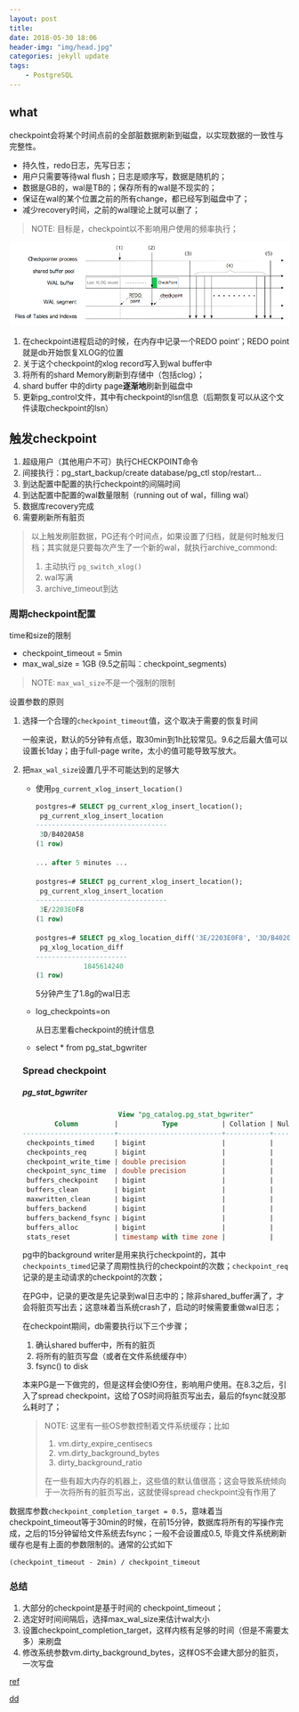 ```yaml
---
layout: post
title: 
date: 2018-05-30 18:06
header-img: "img/head.jpg"
categories: jekyll update
tags:
    - PostgreSQL
---
```


## what

checkpoint会将某个时间点前的全部脏数据刷新到磁盘，以实现数据的一致性与完整性。

+ 持久性，redo日志，先写日志；
+ 用户只需要等待wal flush；日志是顺序写，数据是随机的；
+ 数据是GB的，wal是TB的；保存所有的wal是不现实的；
+ 保证在wal的某个位置之前的所有change，都已经写到磁盘中了；
+ 减少recovery时间，之前的wal理论上就可以删了；

> NOTE: 目标是，checkpoint以不影响用户使用的频率执行；

![checkpoint](/image/fig-9-13.png)

1. 在checkpoint进程启动的时候，在内存中记录一个REDO point‘；REDO point就是db开始恢复XLOG的位置
2. 关于这个checkpoint的xlog record写入到wal buffer中
3. 将所有的shard Memory刷新到存储中（包括clog）；
4. shard buffer 中的dirty page**逐渐地**刷新到磁盘中
5. 更新pg_control文件，其中有checkpoint的lsn信息（后期恢复可以从这个文件读取checkpoint的lsn）

## 触发checkpoint

1. 超级用户（其他用户不可）执行CHECKPOINT命令
2. 间接执行：pg_start_backup/create database/pg_ctl stop/restart...
3. 到达配置中配置的执行checkpoint的间隔时间
4. 到达配置中配置的wal数量限制（running out of wal，filling wal）
5. 数据库recovery完成
6. 需要刷新所有脏页

> 以上触发刷脏数据，PG还有个时间点，如果设置了归档，就是何时触发归档；其实就是只要每次产生了一个新的wal，就执行archive_commond:
>
> 1. 主动执行 `pg_switch_xlog()`
> 2. wal写满
> 3. archive_timeout到达

### 周期checkpoint配置

time和size的限制

+ checkpoint_timeout = 5min
+ max_wal_size = 1GB (9.5之前叫：checkpoint_segments)

> NOTE: `max_wal_size`不是一个强制的限制

设置参数的原则

1. 选择一个合理的`checkpoint_timeout`值，这个取决于需要的恢复时间

   一般来说，默认的5分钟有点低，取30min到1h比较常见。9.6之后最大值可以设置长1day；由于full-page write，太小的值可能导致写放大。

2. 把`max_wal_size`设置几乎不可能达到的足够大

   + 使用`pg_current_xlog_insert_location()`

     ```sql
     postgres=# SELECT pg_current_xlog_insert_location();
      pg_current_xlog_insert_location 
     ---------------------------------
      3D/B4020A58
     (1 row)

     ... after 5 minutes ...

     postgres=# SELECT pg_current_xlog_insert_location();
      pg_current_xlog_insert_location 
     ---------------------------------
      3E/2203E0F8
     (1 row)

     postgres=# SELECT pg_xlog_location_diff('3E/2203E0F8', '3D/B4020A58');
      pg_xlog_location_diff 
     -----------------------
                 1845614240
     (1 row)
     ```

     5分钟产生了1.8g的wal日志

   + log_checkpoints=on

     从日志里看checkpoint的统计信息

   + select * from pg_stat_bgwriter

   ### Spread checkpoint

   ##### pg_stat_bgwriter

   ```sql
                           View "pg_catalog.pg_stat_bgwriter"
           Column         |           Type           | Collation | Nullable | Default
   -----------------------+--------------------------+-----------+----------+---------
    checkpoints_timed     | bigint                   |           |          |
    checkpoints_req       | bigint                   |           |          |
    checkpoint_write_time | double precision         |           |          |
    checkpoint_sync_time  | double precision         |           |          |
    buffers_checkpoint    | bigint                   |           |          |
    buffers_clean         | bigint                   |           |          |
    maxwritten_clean      | bigint                   |           |          |
    buffers_backend       | bigint                   |           |          |
    buffers_backend_fsync | bigint                   |           |          |
    buffers_alloc         | bigint                   |           |          |
    stats_reset           | timestamp with time zone |           |          |
   ```

   pg中的background writer是用来执行checkpoint的，其中`checkpoints_timed`记录了周期性执行的checkpoint的次数；`checkpoint_req`记录的是主动请求的checkpoint的次数；

   在PG中，记录的更改是先记录到wal日志中的；除非shared_buffer满了，才会将脏页写出去；这意味着当系统crash了，启动的时候需要重做wal日志；

   在checkpoint期间，db需要执行以下三个步骤；

   1. 确认shared buffer中，所有的脏页
   2. 将所有的脏页写盘（或者在文件系统缓存中）
   3. fsync() to disk

   本来PG是一下做完的，但是这样会使IO夯住，影响用户使用。在8.3之后，引入了spread checkpoint，这给了OS时间将脏页写出去，最后的fsync就没那么耗时了；

   > NOTE: 这里有一些OS参数控制着文件系统缓存；比如
   >
   > 1. vm.dirty_expire_centisecs
   > 2. vm.dirty_background_bytes
   > 3. dirty_background_ratio
   >
   > 在一些有超大内存的机器上，这些值的默认值很高；这会导致系统倾向于一次将所有的脏页写出，这就使得spread checkpoint没有作用了

数据库参数`checkpoint_completion_target = 0.5`，意味着当checkpoint_timeout等于30min的时候，在前15分钟，数据库将所有的写操作完成，之后的15分钟留给文件系统去fsync；一般不会设置成0.5,  毕竟文件系统刷新缓存也是有上面的参数限制的。通常的公式如下

```
(checkpoint_timeout - 2min) / checkpoint_timeout
```



### 总结

1. 大部分的checkpoint是基于时间的 checkpoint_timeout；
2. 选定好时间间隔后，选择max_wal_size来估计wal大小
3. 设置checkpoint_completion_target，这样内核有足够的时间（但是不需要太多）来刷盘
4. 修改系统参数vm.dirty_background_bytes，这样OS不会建大部分的脏页，一次写盘

[ref](https://blog.2ndquadrant.com/basics-of-tuning-checkpoints/)

[dd](http://www.interdb.jp/pg/pgsql09.html)
